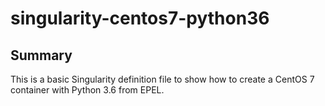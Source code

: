 # singularity-centos7-python36

## Summary

This is a basic Singularity definition file to show how to create a CentOS 7
container with Python 3.6 from EPEL.
